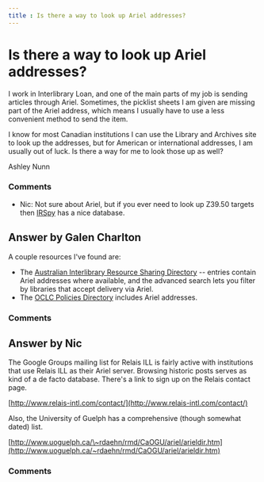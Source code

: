 ```yaml
---
title : Is there a way to look up Ariel addresses?
---
```

Is there a way to look up Ariel addresses?
=====================
I work in Interlibrary Loan, and one of the main parts of my job is
sending articles through Ariel. Sometimes, the picklist sheets I am
given are missing part of the Ariel address, which means I usually have
to use a less convenient method to send the item.

I know for most Canadian institutions I can use the Library and Archives
site to look up the addresses, but for American or international
addresses, I am usually out of luck. Is there a way for me to look those
up as well?

Ashley Nunn

### Comments ###
* Nic: Not sure about Ariel, but if you ever need to look up Z39.50 targets
then [IRSpy](http://irspy.indexdata.com) has a nice database.


Answer by Galen Charlton
----------------
A couple resources I've found are:

-   The [Australian Interlibrary Resource Sharing
    Directory](http://www.nla.gov.au/apps/ilrs) -- entries contain Ariel
    addresses where available, and the advanced search lets you filter
    by libraries that accept delivery via Ariel.
-   The [OCLC Policies Directory](https://illpolicies.oclc.org/)
    includes Ariel addresses.


### Comments ###

Answer by Nic
----------------
The Google Groups mailing list for Relais ILL is fairly active with
institutions that use Relais ILL as their Ariel server. Browsing
historic posts serves as kind of a de facto database. There's a link to
sign up on the Relais contact page.

[http://www.relais-intl.com/contact/](http://www.relais-intl.com/contact/)

Also, the University of Guelph has a comprehensive (though somewhat
dated) list.

[http://www.uoguelph.ca/\~rdaehn/rmd/CaOGU/ariel/arieldir.htm](http://www.uoguelph.ca/~rdaehn/rmd/CaOGU/ariel/arieldir.htm)

### Comments ###

